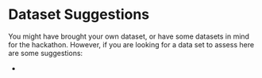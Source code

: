 # Dataset Suggestions

  You might have brought your own dataset, or have some datasets in mind for the hackathon. However, if you are looking for a data set to assess here are some suggestions:

  * 
